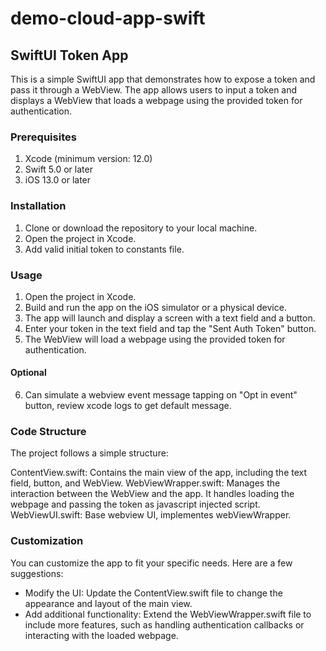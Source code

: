 # demo-cloud-app-swift


## SwiftUI Token App
This is a simple SwiftUI app that demonstrates how to expose a token and pass it through a WebView. The app allows users to input a token and displays a WebView that loads a webpage using the provided token for authentication.

### Prerequisites
1. Xcode (minimum version: 12.0)
2. Swift 5.0 or later
3. iOS 13.0 or later

### Installation
1. Clone or download the repository to your local machine.
2. Open the project in Xcode.
3. Add valid initial token to constants file.

### Usage
1. Open the project in Xcode.
2. Build and run the app on the iOS simulator or a physical device.
3. The app will launch and display a screen with a text field and a button.
4. Enter your token in the text field and tap the "Sent Auth Token" button.
5. The WebView will load a webpage using the provided token for authentication.

#### Optional
6. Can simulate a webview event message tapping on "Opt in event" button, review xcode logs to get default message.


### Code Structure
The project follows a simple structure:

ContentView.swift: Contains the main view of the app, including the text field, button, and WebView.
WebViewWrapper.swift: Manages the interaction between the WebView and the app. It handles loading the webpage and passing the token as javascript injected script.
WebViewUI.swift: Base webview UI, implementes webViewWrapper.


### Customization
You can customize the app to fit your specific needs. Here are a few suggestions:

* Modify the UI: Update the ContentView.swift file to change the appearance and layout of the main view.
* Add additional functionality: Extend the WebViewWrapper.swift file to include more features, such as handling authentication callbacks or interacting with the loaded webpage.
